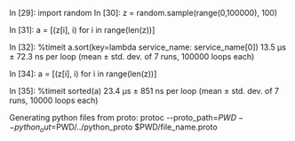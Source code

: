 In [29]: import random
In [30]: z = random.sample(range(0,100000), 100)

In [31]: a = [(z[i], i) for i in range(len(z))]

In [32]: %timeit a.sort(key=lambda service_name: service_name[0])
13.5 µs ± 72.3 ns per loop (mean ± std. dev. of 7 runs, 100000 loops each)

In [34]: a = [(z[i], i) for i in range(len(z))]

In [35]: %timeit sorted(a)
23.4 µs ± 851 ns per loop (mean ± std. dev. of 7 runs, 10000 loops each)


Generating python files from proto:
protoc --proto_path=$PWD --python_out=$PWD/../python_proto $PWD/file_name.proto
